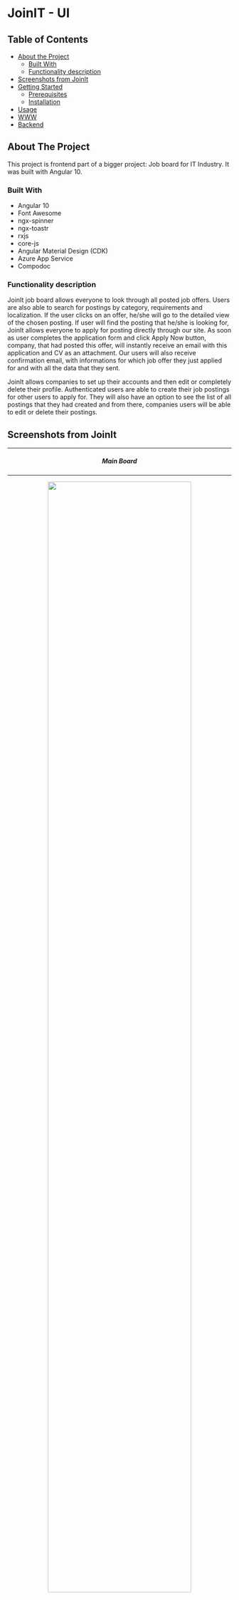 <h1>JoinIT - UI</h1>

<!-- TABLE OF CONTENTS -->
## Table of Contents

* [About the Project](#about-the-project)
  * [Built With](#built-with)
  * [Functionality description](#functionality-description)
* [Screenshots from JoinIt](#screenshots-from-joinit)
* [Getting Started](#getting-started)
  * [Prerequisites](#prerequisites)
  * [Installation](#installation)
* [Usage](#usage)
* [WWW](#www)
* [Backend](#backend)


<!-- ABOUT THE PROJECT -->
## About The Project
This project is frontend part of a bigger project: Job board for IT Industry. It was built with Angular 10.

### Built With
* Angular 10
* Font Awesome
* ngx-spinner
* ngx-toastr
* rxjs 
* core-js
* Angular Material Design (CDK)
* Azure App Service
* Compodoc

### Functionality description
JoinIt job board allows everyone to look through all posted job offers. Users are also able to search for postings by category, requirements and localization. If the user clicks on an offer, he/she will go to the detailed view of the chosen posting. If user will find the posting that he/she is looking for, JoinIt allows everyone to apply for posting directly through our site. As soon as user completes the application form and click Apply Now button, company, that had posted this offer, will instantly receive an email with this application and CV as an attachment. Our users will also receive confirmation email, with informations for which job offer they just applied for and with all the data that they sent.

JoinIt allows companies to set up their accounts and then edit or completely delete their profile. Authenticated users are able to create their job postings for other users to apply for. They will also have an option to see the list of all postings that they had created and from there, companies users will be able to edit or delete their postings.

## Screenshots from JoinIt
<hr>
<h5 align="center"> Main Board </h5>
<hr>
<p align="center">
  <img src="Screenshots/BoardView.png" width="80%">
</p>
<hr>
<h5 align="center"> Postings </h5>
<hr>
<p align="center">
  <img src="Screenshots/PostingDetailsAndApplyForm.png" width="60%">
</p>
  <hr>
<p align="center">
  <img src="Screenshots/PostingForm.png" width="60%">
</p>
<hr>
<h5 align="center"> Account Views </h5>
<hr>
<p align="center">
  <img src="Screenshots/RegistrationForm.png" width="60%">
</p>
<hr>
<p align="center">
  <img src="Screenshots/AccountDetails.png" width="60%">
</p>
<hr>
<p align="center">
  <img src="Screenshots/YourPostingsView.png" width="60%">
</p>
<hr>
<h5 align="center"> 404 View </h5>
<hr>
<p align="center">
  <img src="Screenshots/404View.png" width="60%">
</p>

<!-- GETTING STARTED  -->
## Getting Started

To get a local copy up and running follow these simple steps:

### Prerequisites
* IDE
* Browser

### Installation


#### For Local
1. Clone the repo
```sh
git clone https://github.com/ProjektyGrupowe/JointIt-WebsiteUI.git
```

<!-- USAGE EXAMPLES -->
## Usage
For usage examples please refer to the [Live Documentation](https://projektygrupowe.github.io/overview.html)

## WWW
* JoinIt website: https://joinitui.azurewebsites.net/ - not working yet

## Backend
* Github: https://github.com/ProjektyGrupowe/JointIt-API
